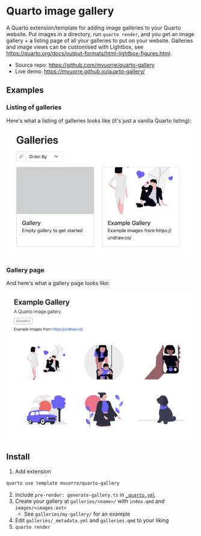 # Quarto image gallery

A Quarto extension/template for adding image galleries to your Quarto website. Put images in a directory, run `quarto render`, and you get an image gallery + a listing page of all your galleries to put on your website. Galleries and image views can be customised with Lightbox, see <https://quarto.org/docs/output-formats/html-lightbox-figures.html>.

- Source repo: <https://github.com/mvuorre/quarto-gallery>
- Live demo: <https://mvuorre.github.io/quarto-gallery/>

## Examples

### Listing of galleries

Here's what a listing of galleries looks like (it's just a vanilla Quarto listing):

![Screenshot of a listing page showing multiple galleries](examples/listing.webp)

### Gallery page

And here's what a gallery page looks like:

![Screenshot of a gallery page with images](examples/page.webp)

## Install

1. Add extension
```bash
quarto use template mvuorre/quarto-gallery
```
2. include `pre-render: generate-gallery.ts` in [`_quarto.yml`](_quarto.yml)
3. Create your gallery at `galleries/<name>/` with `index.qmd` and `images/<images.ext>`
    - See `galleries/my-gallery/` for an example
4. Edit `galleries/_metadata.yml` and `galleries.qmd` to your liking
5. `quarto render`
